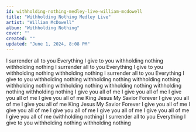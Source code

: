 ```yaml
---
id: withholding-nothing-medley-live-william-mcdowell
title: "Withholding Nothing Medley Live"
artist: "William McDowell"
album: "Withholding Nothing"
cover: ""
created: ""
updated: "June 1, 2024, 8:08 PM"
---
```


I surrender all to you
Everything I give to you
withholding nothing
withholding nothing
I surrender all to you
Everything I give to you
withholding nothing
withholding nothing
I surrender all to you
Everything I give to you
withholding nothing
withholding nothing
withholding nothing
withholding nothing
withholding nothing
withholding nothing
withholding nothing
withholding nothing
I give you all of me
I give you all of me
I give you all of me
I give you all of me
King Jesus
My Savior
Forever
I give you all of me
I give you all of me
King Jesus
My Savior
Forever
I give you all of me
I give you all of me
I give you all of me
I give you all of me
I give you all of me
I give you all of me
(withholding nothing)
I surrender all to you
Everything I give to you
withholding nothing
withholding nothing